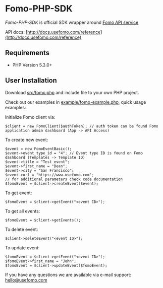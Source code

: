 Fomo-PHP-SDK
================

*Fomo-PHP-SDK* is official SDK wrapper around [Fomo API service](https://www.usefomo.com)

API docs: [http://docs.usefomo.com/reference](http://docs.usefomo.com/reference)

Requirements
------------

- PHP Version 5.3.0+

User Installation
-----------------

Download [src/fomo.php](src/fomo.php) and include file to your own PHP project.

Check out our examples in [example/fomo-example.php](example/fomo-example.php), quick usage examples:

Initialize Fomo client via:

    $client = new FomoClient($authToken); // auth token can be found Fomo application admin dashboard (App -> API Access)

To create new event:

    $event = new FomoEventBasic();
    $event->event_type_id = "4"; // Event type ID is found on Fomo dashboard (Templates -> Template ID)
    $event->title = "Test event";
    $event->first_name = "Dean";
    $event->city = "San Francisco";
    $event->url = "https://www.usefomo.com";
    // for additional parameters check code documentation
    $fomoEvent = $client->createEvent($event);

To get event:

    $fomoEvent = $client->getEvent("<event ID>");

To get all events:

    $fomoEvent = $client->getEvents();

To delete event:

    $client->deleteEvent("<event ID>");

To update event:

    $fomoEvent = $client->getEvent("<event ID>");
    $fomoEvent->first_name = "John";
    $fomoEvent = $client->updateEvent($fomoEvent);

If you have any questions we are available via e-mail support: [hello@usefomo.com](mailto:hello@usefomo.com)

